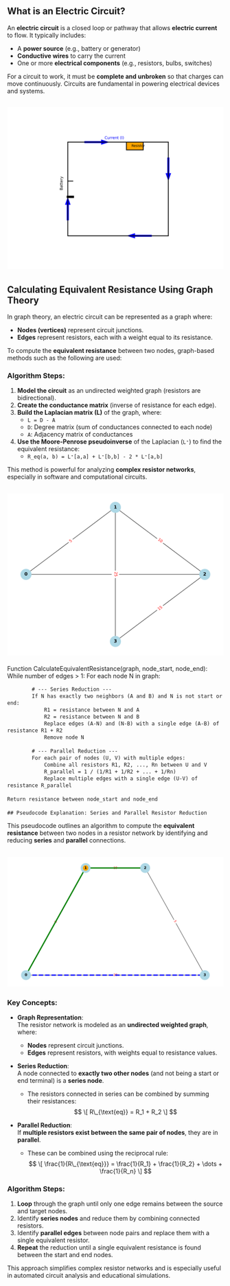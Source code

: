 ## What is an Electric Circuit?

An **electric circuit** is a closed loop or pathway that allows **electric current** to flow. It typically includes:

- A **power source** (e.g., battery or generator)
- **Conductive wires** to carry the current
- One or more **electrical components** (e.g., resistors, bulbs, switches)

For a circuit to work, it must be **complete and unbroken** so that charges can move continuously. Circuits are fundamental in powering electrical devices and systems.

## ![Projectile Motion](./Pictures/simple_circuit_diagram.png)

## Calculating Equivalent Resistance Using Graph Theory

In graph theory, an electric circuit can be represented as a graph where:

- **Nodes (vertices)** represent circuit junctions.
- **Edges** represent resistors, each with a weight equal to its resistance.

To compute the **equivalent resistance** between two nodes, graph-based methods such as the following are used:

### Algorithm Steps:

1. **Model the circuit** as an undirected weighted graph (resistors are bidirectional).
2. **Create the conductance matrix** (inverse of resistance for each edge).
3. **Build the Laplacian matrix (L)** of the graph, where:
   - `L = D - A`
   - `D`: Degree matrix (sum of conductances connected to each node)
   - `A`: Adjacency matrix of conductances
4. **Use the Moore-Penrose pseudoinverse** of the Laplacian (`L⁺`) to find the equivalent resistance:
   - `R_eq(a, b) = L⁺[a,a] + L⁺[b,b] - 2 * L⁺[a,b]`

This method is powerful for analyzing **complex resistor networks**, especially in software and computational circuits.

## ![Projectile Motion](./Pictures/resistor_graph.png)

Function CalculateEquivalentResistance(graph, node_start, node_end):
While number of edges > 1:
For each node N in graph:

            # --- Series Reduction ---
            If N has exactly two neighbors (A and B) and N is not start or end:
                R1 = resistance between N and A
                R2 = resistance between N and B
                Replace edges (A-N) and (N-B) with a single edge (A-B) of resistance R1 + R2
                Remove node N

            # --- Parallel Reduction ---
            For each pair of nodes (U, V) with multiple edges:
                Combine all resistors R1, R2, ..., Rn between U and V
                R_parallel = 1 / (1/R1 + 1/R2 + ... + 1/Rn)
                Replace multiple edges with a single edge (U-V) of resistance R_parallel

    Return resistance between node_start and node_end

    ## Pseudocode Explanation: Series and Parallel Resistor Reduction

This pseudocode outlines an algorithm to compute the **equivalent resistance** between two nodes in a resistor network by identifying and reducing **series** and **parallel** connections.

## ![Projectile Motion](./Pictures/resistor_reduction_algorithm.png)

### Key Concepts:

- **Graph Representation**:  
  The resistor network is modeled as an **undirected weighted graph**, where:

  - **Nodes** represent circuit junctions.
  - **Edges** represent resistors, with weights equal to resistance values.

- **Series Reduction**:  
  A node connected to **exactly two other nodes** (and not being a start or end terminal) is a **series node**.

  - The resistors connected in series can be combined by summing their resistances:
    $$
     \[
     R\_{\text{eq}} = R_1 + R_2
     \]
    $$

- **Parallel Reduction**:  
  If **multiple resistors exist between the same pair of nodes**, they are in **parallel**.
  - These can be combined using the reciprocal rule:
    $$
      \[
      \frac{1}{R\_{\text{eq}}} = \frac{1}{R_1} + \frac{1}{R_2} + \dots + \frac{1}{R_n}
      \]
    $$

### Algorithm Steps:

1. **Loop** through the graph until only one edge remains between the source and target nodes.
2. Identify **series nodes** and reduce them by combining connected resistors.
3. Identify **parallel edges** between node pairs and replace them with a single equivalent resistor.
4. **Repeat** the reduction until a single equivalent resistance is found between the start and end nodes.

This approach simplifies complex resistor networks and is especially useful in automated circuit analysis and educational simulations.
